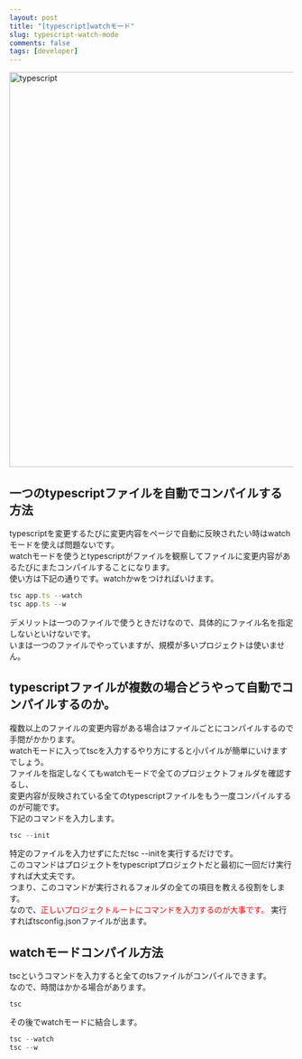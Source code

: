 ```yaml
---
layout: post
title: "[typescript]watchモード"
slug: typescript-watch-mode
comments: false
tags: [developer]
---
```

<img src="https://drive.google.com/uc?export=view&id=1GDoTF_NzXa5Vfgc-63SX7EoVypdn3Rov"  width="700" alt="typescript">

## 一つのtypescriptファイルを自動でコンパイルする方法
typescriptを変更するたびに変更内容をページで自動に反映されたい時はwatchモードを使えば問題ないです。  
watchモードを使うとtypescriptがファイルを観察してファイルに変更内容があるたびにまたコンパイルすることになります。  
使い方は下記の通りです。watchかwをつければいけます。  
```typescript
tsc app.ts --watch
tsc app.ts --w
```
デメリットは一つのファイルで使うときだけなので、具体的にファイル名を指定しないといけないです。  
いまは一つのファイルでやっていますが、規模が多いプロジェクトは使いません。  

<script async src="https://pagead2.googlesyndication.com/pagead/js/adsbygoogle.js?client=ca-pub-7886659064712565"
     crossorigin="anonymous"></script>
<!-- 디스플레이 광고 -->
<ins class="adsbygoogle"
     style="display:block"
     data-ad-client="ca-pub-7886659064712565"
     data-ad-slot="1939383573"
     data-ad-format="auto"
     data-full-width-responsive="true"></ins>
<script>
     (adsbygoogle = window.adsbygoogle || []).push({});
</script>
  
## typescriptファイルが複数の場合どうやって自動でコンパイルするのか。
複数以上のファイルの変更内容がある場合はファイルごとにコンパイルするので手間がかかります。  
watchモードに入ってtscを入力するやり方にすると小パイルが簡単にいけますでしょう。  
ファイルを指定しなくてもwatchモードで全てのプロジェクトフォルダを確認するし、  
変更内容が反映されている全てのtypescriptファイルをもう一度コンパイルするのが可能です。  
下記のコマンドを入力します。  
```typescript
tsc --init
```
特定のファイルを入力せずにただtsc --initを実行するだけです。  
このコマンドはプロジェクトをtypescriptプロジェクトだと最初に一回だけ実行すれば大丈夫です。  
つまり、このコマンドが実行されるフォルダの全ての項目を教える役割をします。  
なので、<span style="color:red">正しいプロジェクトルートにコマンドを入力するのが大事です。</span>
実行すればtsconfig.jsonファイルが出ます。  

## watchモードコンパイル方法
tscというコマンドを入力すると全てのtsファイルがコンパイルできます。  
なので、時間はかかる場合があります。  
```shell
tsc
```
その後でwatchモードに結合します。  
```typescript
tsc --watch
tsc --w
```